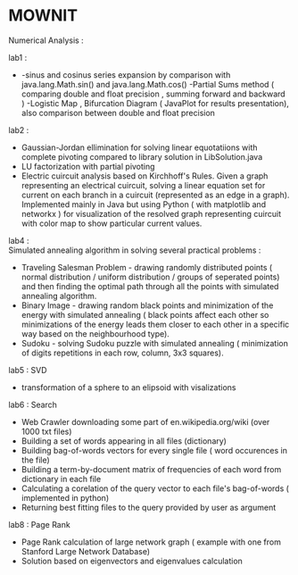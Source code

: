 # MOWNIT
Numerical Analysis :


lab1 : 

- -sinus and cosinus series expansion by comparison with java.lang.Math.sin() and java.lang.Math.cos()
-Partial Sums method ( comparing double and float precision , summing forward and backward )
-Logistic Map , Bifurcation Diagram ( JavaPlot for results presentation), also comparison between double and float precision

 

lab2 :

- Gaussian-Jordan ellimination for solving linear equotatiions with complete pivoting compared to library solution in LibSolution.java
- LU factorization with partial pivoting
- Electric cuircuit analysis based on Kirchhoff's Rules. Given a graph representing an electrical cuircuit, solving a linear equation set for current on each branch in a cuircuit (represented as an edge in a graph). Implemented mainly in Java but using Python ( with matplotlib and networkx ) for visualization of the resolved graph representing cuircuit with color map to show particular current values.



lab4 :   
Simulated annealing algorithm in solving several practical problems : 

- Traveling Salesman Problem - drawing randomly distributed points ( normal distribution / uniform distribution / groups of seperated points) and then finding the optimal path through all the points with simulated annealing algorithm.
- Binary Image - drawing random black points and minimization of the energy with simulated annealing ( black points affect each other so minimizations of the energy leads them closer to each other in a specific way based on the neighbourhood type).
- Sudoku - solving Sudoku puzzle with simulated annealing ( minimization of digits repetitions in each row, column, 3x3 squares).


lab5 :
SVD 
- transformation of a sphere to an elipsoid with visalizations


lab6 :
Search 
- Web Crawler downloading some part of en.wikipedia.org/wiki (over 1000 txt files)
- Building a set of words appearing in all files (dictionary)
- Building bag-of-words vectors for every single file ( word occurences in the file)
- Building a term-by-document matrix of frequencies of each word from dictionary in each file 
- Calculating a corelation of the query vector to each file's bag-of-words ( implemented in python)
- Returning best fitting files to the query provided by user as argument 


lab8 :
Page Rank 
- Page Rank calculation of large network graph ( example with one from Stanford Large Network Database)
- Solution based on eigenvectors and eigenvalues calculation

